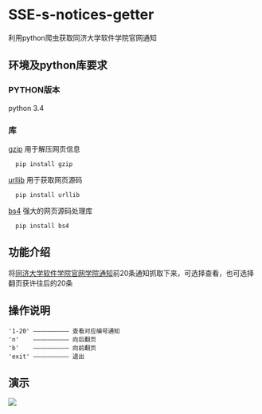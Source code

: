 # SSE-s-notices-getter
利用python爬虫获取同济大学软件学院官网通知

## 环境及python库要求
### PYTHON版本
  python 3.4
### 库
 [gzip](http://www.gzip.org/)
  用于解压网页信息</br>
  
      pip install gzip
  
 [urllib](https://docs.python.org/2/library/urllib.html)
  用于获取网页源码</br>
  
      pip install urllib
  
 [bs4](http://www.crummy.com/software/BeautifulSoup/bs4/doc/)
  强大的网页源码处理库</br>
  
      pip install bs4
  
## 功能介绍
 将[同济大学软件学院官网学院通知](http://www.crummy.com/software/BeautifulSoup/bs4/doc/)前20条通知抓取下来，可选择查看，也可选择翻页获许往后的20条
 
## 操作说明
    '1-20' —————————— 查看对应编号通知
    'n'    —————————— 向后翻页
    'b'    —————————— 向前翻页
    'exit' —————————— 退出

## 演示
 ![](https://github.com/Hjyheart/SSE-s-notices-getter/blob/master/%E5%B1%8F%E5%B9%95%E5%BF%AB%E7%85%A7%202016-03-07%20%E4%B8%8B%E5%8D%886.13.15.png)
